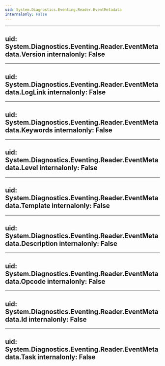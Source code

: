 ```yaml
---
uid: System.Diagnostics.Eventing.Reader.EventMetadata
internalonly: False
---
```


---
uid: System.Diagnostics.Eventing.Reader.EventMetadata.Version
internalonly: False
---

---
uid: System.Diagnostics.Eventing.Reader.EventMetadata.LogLink
internalonly: False
---

---
uid: System.Diagnostics.Eventing.Reader.EventMetadata.Keywords
internalonly: False
---

---
uid: System.Diagnostics.Eventing.Reader.EventMetadata.Level
internalonly: False
---

---
uid: System.Diagnostics.Eventing.Reader.EventMetadata.Template
internalonly: False
---

---
uid: System.Diagnostics.Eventing.Reader.EventMetadata.Description
internalonly: False
---

---
uid: System.Diagnostics.Eventing.Reader.EventMetadata.Opcode
internalonly: False
---

---
uid: System.Diagnostics.Eventing.Reader.EventMetadata.Id
internalonly: False
---

---
uid: System.Diagnostics.Eventing.Reader.EventMetadata.Task
internalonly: False
---
